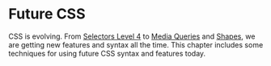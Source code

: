 # Future CSS

CSS is evolving. From
[Selectors Level 4](http://www.w3.org/TR/selectors4/) to
[Media Queries](http://www.w3.org/TR/mediaqueries-4/) and
[Shapes](http://www.w3.org/TR/css-shapes-1/), we are getting new
features and syntax all the time. This chapter includes some
techniques for using future CSS syntax and features today.

